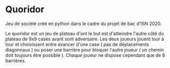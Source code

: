 # Quoridor
Jeu de société créé en python dans le cadre du projet de bac d'ISN 2020.  
  
Le quoridor est un jeu de plateau d'ont le but est d'atteindre l'autre côté du plateau de 9x9 cases avant sont adversaire. Les deux joueurs jouent tour à tour et choisissent entre avancer d'une case ( pas de déplacements diagonnaux ) ou poser une barrière pour bloquer l'autre joueur ( un chemin doit toujours être possible ). Chaque joueur ne dispose cependant que de 8 barrières.
